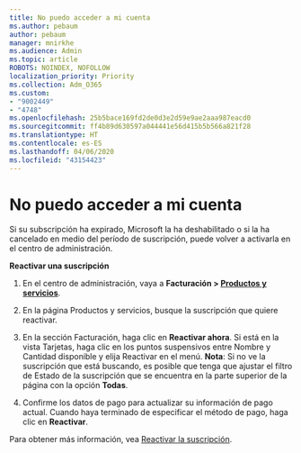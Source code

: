 ```yaml
---
title: No puedo acceder a mi cuenta
ms.author: pebaum
author: pebaum
manager: mnirkhe
ms.audience: Admin
ms.topic: article
ROBOTS: NOINDEX, NOFOLLOW
localization_priority: Priority
ms.collection: Adm_O365
ms.custom:
- "9002449"
- "4748"
ms.openlocfilehash: 25b5bace169fd2de0d3e2d59e9ae2aaa987eacd0
ms.sourcegitcommit: ff4b89d630597a044441e56d415b5b566a821f28
ms.translationtype: HT
ms.contentlocale: es-ES
ms.lasthandoff: 04/06/2020
ms.locfileid: "43154423"
---
```

# <a name="unable-to-access-my-account"></a>No puedo acceder a mi cuenta

Si su subscripción ha expirado, Microsoft la ha deshabilitado o si la ha cancelado en medio del período de suscripción, puede volver a activarla en el centro de administración.

**Reactivar una suscripción**

1. En el centro de administración, vaya a **Facturación > [Productos y servicios](https://go.microsoft.com/fwlink/p/?linkid=842054)**.

2. En la página Productos y servicios, busque la suscripción que quiere reactivar.

3. En la sección Facturación, haga clic en **Reactivar ahora**.  Si está en la vista Tarjetas, haga clic en los puntos suspensivos entre Nombre y Cantidad disponible y elija Reactivar en el menú. **Nota**: Si no ve la suscripción que está buscando, es posible que tenga que ajustar el filtro de Estado de la suscripción que se encuentra en la parte superior de la página con la opción **Todas**.

4. Confirme los datos de pago para actualizar su información de pago actual. Cuando haya terminado de especificar el método de pago, haga clic en **Reactivar**.

Para obtener más información, vea [Reactivar la suscripción](https://docs.microsoft.com/office365/admin/subscriptions-and-billing/reactivate-your-subscription).
